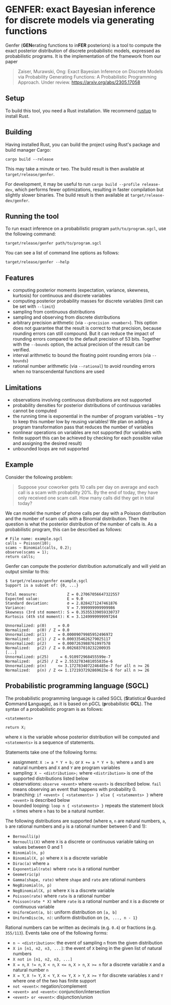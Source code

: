 # GENFER: exact Bayesian inference for discrete models via generating functions

Genfer (**GEN**erating functions to in**FER** posteriors) is a tool to compute the exact posterior distribution of discrete probabilistic models, expressed as probabilistic programs.
It is the implementation of the framework from our paper

> Zaiser, Murawski, Ong: Exact Bayesian Inference on Discrete Models via Probability Generating Functions: A Probabilistic Programming Approach. Under review. https://arxiv.org/abs/2305.17058

## Setup

To build this tool, you need a Rust installation.
We recommend [rustup](https://rustup.rs/) to install Rust.

## Building

Having installed Rust, you can build the project using Rust's package and build manager Cargo:

```
cargo build --release
```

This may take a minute or two.
The build result is then available at `target/release/genfer`.

For development, it may be useful to run `cargo build --profile release-dev`, which performs fewer optimizations, resulting in faster compilation but slightly slower binaries.
The build result is then available at `target/release-dev/genfer`.

## Running the tool

To run exact inference on a probabilistic program `path/to/program.sgcl`, use the following command:

```
target/release/genfer path/to/program.sgcl
```

You can see a list of command line options as follows:

```
target/release/genfer --help
```

## Features

* computing posterior moments (expectation, variance, skewness, kurtosis) for continuous and discrete variables
* computing posterior probability masses for discrete variables (limit can be set with `--limit`)
* sampling from continuous distributions
* sampling and observing from discrete distributions
* arbitrary precision arithmetic (via `--precision <number>`).
  This option does not guarantee that the result is correct to that precision, because rounding errors can still compound.
  But it can reduce the impact of rounding errors compared to the default precision of 53 bits.
  Together with the `--bounds` option, the actual precision of the result can be verified.
* interval arithmetic to bound the floating point rounding errors (via `--bounds`)
* rational number arithmetic (via `--rational`) to avoid rounding errors when no transcendental functions are used

## Limitations

* observations involving continuous distributions are not supported
* probability densities for posterior distributions of continuous variables cannot be computed
* the running time is exponential in the number of program variables – try to keep this number low by reusing variables! We plan on adding a program transformation pass that reduces the number of variables
* nonlinear operations on variables are not supported (for variables with finite support this can be achieved by checking for each possible value and assigning the desired result)
* unbounded loops are not supported

## Example

Consider the following problem:

> Suppose your coworker gets 10 calls per day on average and each call is a scam with probability 20%.
> By the end of today, they have only received one scam call.
> How many calls did they get in total today?

We can model the number of phone calls per day with a Poisson distribution and the number of scam calls with a Binomial distribution.
Then the question is what the posterior distribution of the number of calls is.
As a probabilistic program, this can be described as follows:

```
# File name: example.sgcl
calls ~ Poisson(10);
scams ~ Binomial(calls, 0.2);
observe(scams = 1);
return calls;
```

Genfer can compute the posterior distribution automatically and will yield an output similar to this:

```
$ target/release/genfer example.sgcl
Support is a subset of: {0, ...}

Total measure:             Z = 0.27067056647322557
Expected value:            E = 9.0
Standard deviation:        σ = 2.8284271247461876
Variance:                  V = 7.999999999999986
Skewness (3rd std moment): S = 0.35355339059330737
Kurtosis (4th std moment): K = 3.1249999999997264

Unnormalized: p(0)     = 0.0
Normalized:   p(0) / Z = 0.0
Unnormalized: p(1)     = 0.00009079985952496972
Normalized:   p(1) / Z = 0.0003354626279025117
Unnormalized: p(2)     = 0.0007263988761997578
Normalized:   p(2) / Z = 0.0026837010232200935
[...]
Unnormalized: p(25)     = 6.910972968455599e-7
Normalized:   p(25) / Z = 2.5532783481055835e-6
Unnormalized: p(n)     <= 3.1727834072246485e-7 for all n >= 26
Normalized:   p(n) / Z <= 1.1721937292869623e-6 for all n >= 26
```

## Probabilistic programming language (SGCL)

The probabilistic programming language is called SGCL (**S**tatistical **G**uarded **C**ommand **L**anguage), as it is based on pGCL (**p**robabilistic **GCL**).
The syntax of a probabilistic program is as follows:

```
<statements>

return X;
```

where `X` is the variable whose posterior distribution will be computed and `<statements>` is a sequence of statements.

Statements take one of the following forms:

* assignment: `X := a * Y + b;` or `X += a * Y + b;` where `a` and `b` are natural numbers and `X` and `Y` are program variables
* sampling: `X ~ <distribution>;` where `<distribution>` is one of the supported distributions listed below
* observations: `observe <event>` where `<event>` is described below. `fail` means observing an event that happens with probability 0.
* branching: `if <event> { <statements> } else { <statements> }` where `<event>` is described below
* bounded looping: `loop n { <statements> }` repeats the statement block `n` times where `n` has to be a natural number.

The following distributions are supported (where `m`, `n` are natural numbers, `a`, `b` are rational numbers and `p` is a rational number between 0 and 1):

* `Bernoulli(p)`
* `Bernoulli(X)` where `X` is a discrete or continuous variable taking on values between 0 and 1
* `Binomial(n, p)`
* `Binomial(X, p)` where `X` is a discrete variable
* `Dirac(a)` where `a`
* `Exponential(rate)` where `rate` is a rational number
* `Geometric(p)`
* `Gamma(shape, rate)` where `shape` and `rate` are rational numbers
* `NegBinomial(n, p)`
* `NegBinomial(X, p)` where `X` is a discrete variable
* `Poisson(rate)` where `rate` is a rational number
* `Poisson(rate * X)` where `rate` is a rational number and `X` is a discrete or continuous variable
* `UniformCont(a, b)`: uniform distribution on `[a, b]`
* `UniformDisc(m, n)`: uniform distribution on `{m, ..., n - 1}`

Rational numbers can be written as decimals (e.g. `0.4`) or fractions (e.g. `355/113`).
Events take one of the following forms:

* `n ~ <distribution>`: the event of sampling `n` from the given distribution
* `X in [n1, n2, n3, ...]`: the event of `X` being in the given list of natural numbers
* `X not in [n1, n2, n3, ...]`
* `X = n`, `X != n`, `X < n`, `X <= n`, `X > n`, `X >= n` for a discrete variable `X` and a natural number `n`
* `X = Y`, `X != Y`, `X < Y`, `X <= Y`, `X > Y`, `X >= Y` for discrete variables `X` and `Y` where one of the two has finite support
* `not <event>`: negation/complement
* `<event> and <event>`: conjunction/intersection
* `<event> or <event>`: disjunction/union
